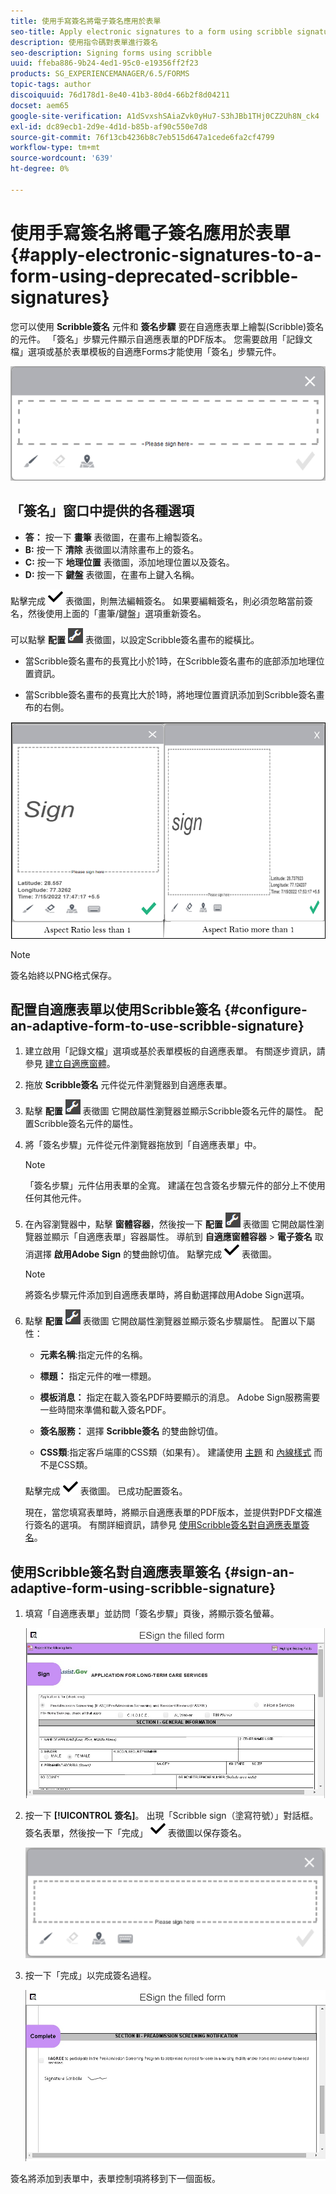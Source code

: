 ```yaml
---
title: 使用手寫簽名將電子簽名應用於表單
seo-title: Apply electronic signatures to a form using scribble signatures
description: 使用指令碼對表單進行簽名
seo-description: Signing forms using scribble
uuid: ffeba886-9b24-4ed1-95c0-e19356ff2f23
products: SG_EXPERIENCEMANAGER/6.5/FORMS
topic-tags: author
discoiquuid: 76d178d1-8e40-41b3-80d4-66b2f8d04211
docset: aem65
google-site-verification: A1dSvxshSAiaZvk0yHu7-S3hJBb1THj0CZ2Uh8N_ck4
exl-id: dc89ecb1-2d9e-4d1d-b85b-af90c550e7d8
source-git-commit: 76f13cb4236b8c7eb515d647a1cede6fa2cf4799
workflow-type: tm+mt
source-wordcount: '639'
ht-degree: 0%

---
```


# 使用手寫簽名將電子簽名應用於表單{#apply-electronic-signatures-to-a-form-using-deprecated-scribble-signatures}

您可以使用 **Scribble簽名** 元件和 **簽名步驟** 要在自適應表單上繪製(Scribble)簽名的元件。 「簽名」步驟元件顯示自適應表單的PDF版本。 您需要啟用「記錄文檔」選項或基於表單模板的自適應Forms才能使用「簽名」步驟元件。

![「Scribble符號」對話框](assets/scribble-signature.png)

## 「簽名」窗口中提供的各種選項

* **答：** 按一下 **畫筆** 表徵圖，在畫布上繪製簽名。
* **B:** 按一下 **清除** 表徵圖以清除畫布上的簽名。
* **C:** 按一下 **地理位置** 表徵圖，添加地理位置以及簽名。
* **D:** 按一下 **鍵盤** 表徵圖，在畫布上鍵入名稱。

點擊完成 ![aem_forms_save](assets/aem_forms_save.png) 表徵圖，則無法編輯簽名。 如果要編輯簽名，則必須忽略當前簽名，然後使用上面的「畫筆/鍵盤」選項重新簽名。

可以點擊 **配置** ![](assets/configure.png) 表徵圖，以設定Scribble簽名畫布的縱橫比。
* 當Scribble簽名畫布的長寬比小於1時，在Scribble簽名畫布的底部添加地理位置資訊。


* 當Scribble簽名畫布的長寬比大於1時，將地理位置資訊添加到Scribble簽名畫布的右側。


![粗略簽名](assets/scribble-signature-aspectratio.PNG)



>[!NOTE]
>
>簽名始終以PNG格式保存。

## 配置自適應表單以使用Scribble簽名 {#configure-an-adaptive-form-to-use-scribble-signature}

1. 建立啟用「記錄文檔」選項或基於表單模板的自適應表單。 有關逐步資訊，請參見 [建立自適應窗體](creating-adaptive-form.md)。
1. 拖放 **Scribble簽名** 元件從元件瀏覽器到自適應表單。
1. 點擊 **配置** ![配置](assets/configure.png) 表徵圖 它開啟屬性瀏覽器並顯示Scribble簽名元件的屬性。 配置Scribble簽名元件的屬性。
1. 將「簽名步驟」元件從元件瀏覽器拖放到「自適應表單」中。

   >[!NOTE]
   >
   >「簽名步驟」元件佔用表單的全寬。 建議在包含簽名步驟元件的部分上不使用任何其他元件。

1. 在內容瀏覽器中，點擊 **窗體容器**，然後按一下 **配置** ![](assets/configure.png) 表徵圖 它開啟屬性瀏覽器並顯示「自適應表單」容器屬性。 導航到 **自適應窗體容器** > **電子簽名** 取消選擇 **啟用Adobe Sign** 的雙曲餘切值。 點擊完成 ![aem_forms_save](assets/aem_forms_save.png) 表徵圖。

   >[!NOTE]
   >
   >將簽名步驟元件添加到自適應表單時，將自動選擇啟用Adobe Sign選項。

1. 點擊 **配置** ![配置](assets/configure.png) 表徵圖 它開啟屬性瀏覽器並顯示簽名步驟屬性。 配置以下屬性：

   * **元素名稱**:指定元件的名稱。

   * **標題：** 指定元件的唯一標題。
   * **模板消息：** 指定在載入簽名PDF時要顯示的消息。 Adobe Sign服務需要一些時間來準備和載入簽名PDF。
   * **簽名服務：** 選擇 **Scribble簽名** 的雙曲餘切值。

   * **CSS類**:指定客戶端庫的CSS類（如果有）。 建議使用 [主題](themes.md) 和 [內線樣式](inline-style-adaptive-forms.md) 而不是CSS類。

   點擊完成 ![aem_forms_save](assets/aem_forms_save.png) 表徵圖。 已成功配置簽名。

   現在，當您填寫表單時，將顯示自適應表單的PDF版本，並提供對PDF文檔進行簽名的選項。 有關詳細資訊，請參見 [使用Scribble簽名對自適應表單簽名](signing-forms-using-scribble.md#sign-an-adaptive-form-using-scribble-signature)。

## 使用Scribble簽名對自適應表單簽名 {#sign-an-adaptive-form-using-scribble-signature}

1. 填寫「自適應表單」並訪問「簽名步驟」頁後，將顯示簽名螢幕。

   ![EchoSign頁的簽名螢幕](assets/esignscribblesign.jpg)

1. 按一下 **[!UICONTROL 簽名]**。 出現「Scribble sign（塗寫符號）」對話框。 簽名表單，然後按一下「完成」 ![aem_forms_save](assets/aem_forms_save.png) 表徵圖以保存簽名。

   ![「Scribble符號」對話框](assets/scribblewidget.png)

1. 按一下「完成」以完成簽名過程。

   ![完成簽名過程](assets/scribblecomplete.jpg)

簽名將添加到表單中，表單控制項將移到下一個面板。
